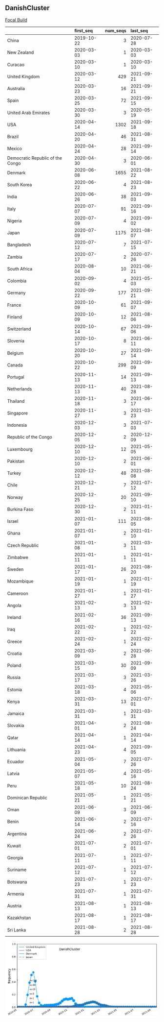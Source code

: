 

## DanishCluster
[Focal Build](https://nextstrain.org/groups/neherlab/ncov/DanishCluster?f_country=Denmark)

|                                  | first_seq   |   num_seqs | last_seq   |
|:---------------------------------|:------------|-----------:|:-----------|
| China                            | 2019-10-22  |          3 | 2020-07-28 |
| New Zealand                      | 2020-03-03  |          1 | 2020-03-03 |
| Curacao                          | 2020-03-10  |          1 | 2020-03-10 |
| United Kingdom                   | 2020-03-12  |        429 | 2021-09-21 |
| Australia                        | 2020-03-23  |         16 | 2021-09-21 |
| Spain                            | 2020-03-25  |         72 | 2021-09-15 |
| United Arab Emirates             | 2020-03-30  |          3 | 2020-05-19 |
| USA                              | 2020-04-14  |       1302 | 2021-09-18 |
| Brazil                           | 2020-04-20  |         46 | 2021-08-31 |
| Mexico                           | 2020-04-24  |         28 | 2021-09-14 |
| Democratic Republic of the Congo | 2020-04-30  |          3 | 2020-06-01 |
| Denmark                          | 2020-06-08  |       1655 | 2021-08-22 |
| South Korea                      | 2020-06-22  |          4 | 2021-08-23 |
| India                            | 2020-06-26  |         38 | 2021-09-03 |
| Italy                            | 2020-07-07  |         91 | 2021-09-16 |
| Nigeria                          | 2020-07-09  |          4 | 2021-09-02 |
| Japan                            | 2020-07-09  |       1175 | 2021-08-07 |
| Bangladesh                       | 2020-07-12  |          7 | 2021-07-15 |
| Zambia                           | 2020-07-17  |          2 | 2020-07-26 |
| South Africa                     | 2020-08-04  |         10 | 2021-06-21 |
| Colombia                         | 2020-09-02  |          4 | 2021-05-03 |
| Germany                          | 2020-09-22  |        177 | 2021-09-21 |
| France                           | 2020-10-09  |         61 | 2021-09-07 |
| Finland                          | 2020-10-09  |         12 | 2021-08-06 |
| Switzerland                      | 2020-10-14  |         67 | 2021-09-06 |
| Slovenia                         | 2020-10-17  |          8 | 2021-06-11 |
| Belgium                          | 2020-10-20  |         27 | 2021-09-14 |
| Canada                           | 2020-10-22  |        299 | 2021-09-09 |
| Portugal                         | 2020-11-13  |         14 | 2021-09-13 |
| Netherlands                      | 2020-11-13  |         40 | 2021-08-28 |
| Thailand                         | 2020-11-18  |          3 | 2021-06-17 |
| Singapore                        | 2020-11-27  |          3 | 2021-03-23 |
| Indonesia                        | 2020-12-03  |          3 | 2021-07-03 |
| Republic of the Congo            | 2020-12-05  |          2 | 2020-12-09 |
| Luxembourg                       | 2020-12-10  |         12 | 2021-05-05 |
| Pakistan                         | 2020-12-10  |          2 | 2021-06-01 |
| Turkey                           | 2020-12-12  |         48 | 2021-08-08 |
| Chile                            | 2020-12-21  |          7 | 2021-07-12 |
| Norway                           | 2020-12-25  |         20 | 2021-09-10 |
| Burkina Faso                     | 2020-12-30  |          2 | 2021-01-11 |
| Israel                           | 2021-01-07  |        111 | 2021-08-05 |
| Ghana                            | 2021-01-07  |          2 | 2021-01-10 |
| Czech Republic                   | 2021-01-08  |          3 | 2021-03-11 |
| Zimbabwe                         | 2021-01-11  |          1 | 2021-01-11 |
| Sweden                           | 2021-01-17  |         26 | 2021-08-20 |
| Mozambique                       | 2021-01-19  |          1 | 2021-01-19 |
| Cameroon                         | 2021-01-27  |          1 | 2021-01-27 |
| Angola                           | 2021-02-13  |          3 | 2021-02-13 |
| Ireland                          | 2021-02-16  |         36 | 2021-09-13 |
| Iraq                             | 2021-02-22  |          1 | 2021-02-22 |
| Greece                           | 2021-02-24  |          1 | 2021-02-24 |
| Croatia                          | 2021-03-09  |          2 | 2021-06-28 |
| Poland                           | 2021-03-15  |         30 | 2021-09-09 |
| Russia                           | 2021-03-17  |          3 | 2021-03-26 |
| Estonia                          | 2021-03-18  |          4 | 2021-05-06 |
| Kenya                            | 2021-03-31  |         13 | 2021-07-01 |
| Jamaica                          | 2021-03-31  |          1 | 2021-03-31 |
| Slovakia                         | 2021-04-01  |          2 | 2021-08-24 |
| Qatar                            | 2021-04-14  |          1 | 2021-04-14 |
| Lithuania                        | 2021-04-23  |          4 | 2021-09-05 |
| Ecuador                          | 2021-05-04  |          7 | 2021-07-26 |
| Latvia                           | 2021-05-07  |          4 | 2021-05-16 |
| Peru                             | 2021-05-18  |         10 | 2021-08-24 |
| Dominican Republic               | 2021-05-21  |          1 | 2021-05-21 |
| Oman                             | 2021-06-09  |          3 | 2021-06-09 |
| Benin                            | 2021-06-14  |          2 | 2021-07-16 |
| Argentina                        | 2021-06-24  |          2 | 2021-07-26 |
| Kuwait                           | 2021-07-01  |          2 | 2021-07-01 |
| Georgia                          | 2021-07-11  |          1 | 2021-07-11 |
| Suriname                         | 2021-07-12  |          1 | 2021-07-12 |
| Botswana                         | 2021-07-23  |          1 | 2021-07-23 |
| Armenia                          | 2021-07-31  |          1 | 2021-07-31 |
| Austria                          | 2021-08-13  |          1 | 2021-08-13 |
| Kazakhstan                       | 2021-08-17  |          1 | 2021-08-17 |
| Sri Lanka                        | 2021-08-28  |          2 | 2021-08-28 |

![Overall trends DanishCluster](/overall_trends_figures/overall_trends_DanishCluster.png)